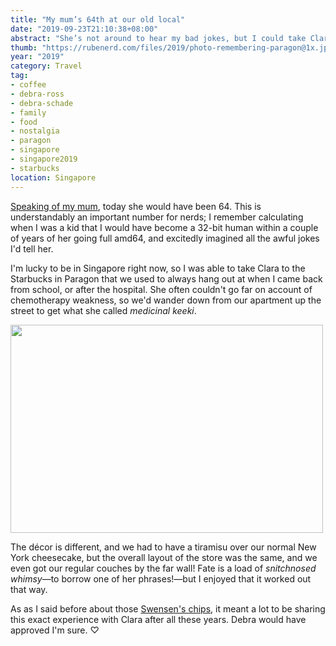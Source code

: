 ```yaml
---
title: "My mum’s 64th at our old local"
date: "2019-09-23T21:10:38+08:00"
abstract: "She’s not around to hear my bad jokes, but I could take Clara to the cafe we always used to hang out at ♡."
thumb: "https://rubenerd.com/files/2019/photo-remembering-paragon@1x.jpg"
year: "2019"
category: Travel
tag:
- coffee
- debra-ross
- debra-schade
- family
- food
- nostalgia
- paragon
- singapore
- singapore2019
- starbucks
location: Singapore
---
```

[Speaking of my mum](https://rubenerd.com/those-swenensens-chip-cones/), today she would have been 64. This is understandably an important number for nerds; I remember calculating when I was a kid that I would have become a 32-bit human within a couple of years of her going full amd64, and excitedly imagined all the awful jokes I'd tell her.

I'm lucky to be in Singapore right now, so I was able to take Clara to the Starbucks in Paragon that we used to always hang out at when I came back from school, or after the hospital. She often couldn't go far on account of chemotherapy weakness, so we'd wander down from our apartment up the street to get what she called *medicinal keeki*.

<p><img src="https://rubenerd.com/files/2019/photo-remembering-paragon@1x.jpg" srcset="https://rubenerd.com/files/2019/photo-remembering-paragon@1x.jpg 1x, https://rubenerd.com/files/2019/photo-remembering-paragon@2x.jpg 2x" alt="" style="width:500px; height:333px;" /></p>

The décor is different, and we had to have a tiramisu over our normal New York cheesecake, but the overall layout of the store was the same, and we even got our regular couches by the far wall! Fate is a load of *snitchnosed whimsy*&mdash;to borrow one of her phrases!&mdash;but I enjoyed that it worked out that way.

As as I said before about those [Swensen's chips](https://rubenerd.com/those-swenensens-chip-cones/), it meant a lot to be sharing this exact experience with Clara after all these years. Debra would have approved I'm sure. ♡


